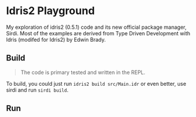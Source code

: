 # Idris2 Playground

My exploration of idris2 (0.5.1) code and its new official package manager, Sirdi.
Most of the examples are derived from Type Driven Development with Idris (modifed for Idris2) by Edwin Brady.

## Build

> The code is primary tested and written in the REPL.

To build, you could just run `idris2 build src/Main.idr` or even better, use sirdi and run `sirdi build`.


## Run
